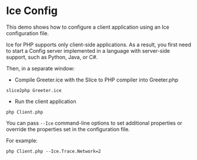# Ice Config

This demo shows how to configure a client application using an Ice configuration file.

Ice for PHP supports only client-side applications. As a result, you first need to start a Config server implemented
in a language with server-side support, such as Python, Java, or C#.

Then, in a separate window:

- Compile Greeter.ice with the Slice to PHP compiler into Greeter.php

```shell
slice2php Greeter.ice
```

- Run the client application

```shell
php Client.php
```

You can pass `--Ice` command-line options to set additional properties or override the properties set in the
configuration file.

For example:

```shell
php Client.php --Ice.Trace.Network=2
```
